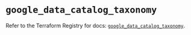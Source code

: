 # `google_data_catalog_taxonomy`

Refer to the Terraform Registry for docs: [`google_data_catalog_taxonomy`](https://registry.terraform.io/providers/hashicorp/google/6.34.1/docs/resources/data_catalog_taxonomy).

